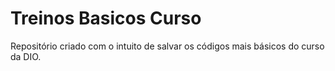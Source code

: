 # Treinos Basicos Curso
Repositório criado com o intuito de salvar os códigos mais básicos do curso da DIO.


